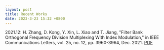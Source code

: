 ```yaml
---
layout: post
title: Recent Works
date: 2023-3-23 15:32 +0800
---
```

2021.12: H. Zhang, D. Kong, Y. Xin, L. Xiao and T. Jiang, "Filter Bank Orthogonal
Frequency Division Multiplexing With Index Modulation," in IEEE 
Communications Letters, vol. 25, no. 12, pp. 3960-3964, Dec. 2021. [PDF](https://ieeexplore.ieee.org/document/9558804)
